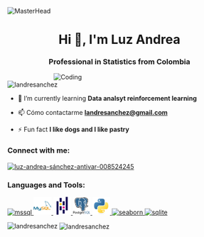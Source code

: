 ![MasterHead](https://img.freepik.com/vector-premium/banner-analisis-datos_1325-304.jpg)
<h1 align="center">Hi 👋, I'm Luz Andrea</h1>
<h3 align="center">Professional in Statistics from Colombia</h3>
<img align="right" alt="Coding" width="400" src="https://media.licdn.com/dms/image/D4E12AQF7RKVvozyLtg/article-cover_image-shrink_600_2000/0/1665494659870?e=2147483647&v=beta&t=rn_4rvDOuUwWD7Qb0_wZczta12SlSO-5izcoSVahvsw">

<p align="left"> <img src="https://komarev.com/ghpvc/?username=landresanchez&label=Profile%20views&color=0e75b6&style=flat" alt="landresanchez" /> </p>

- 🌱 I’m currently learning **Data analsyt reinforcement learning**
- 📫 Cómo contactarme **landresanchez@gmail.com**

- ⚡ Fun fact **I like dogs and I like pastry**

<h3 align="left">Connect with me:</h3>
<p align="left">
<a href="https://linkedin.com/in/luz-andrea-sánchez-antivar-008524245" target="blank"><img align="center" src="https://raw.githubusercontent.com/rahuldkjain/github-profile-readme-generator/master/src/images/icons/Social/linked-in-alt.svg" alt="luz-andrea-sánchez-antivar-008524245" height="30" width="40" /></a>
</p>

<h3 align="left">Languages and Tools:</h3>
<p align="left"> <a href="https://www.microsoft.com/en-us/sql-server" target="_blank" rel="noreferrer"> <img src="https://www.svgrepo.com/show/303229/microsoft-sql-server-logo.svg" alt="mssql" width="40" height="40"/> </a> <a href="https://www.mysql.com/" target="_blank" rel="noreferrer"> <img src="https://raw.githubusercontent.com/devicons/devicon/master/icons/mysql/mysql-original-wordmark.svg" alt="mysql" width="40" height="40"/> </a> <a href="https://pandas.pydata.org/" target="_blank" rel="noreferrer"> <img src="https://raw.githubusercontent.com/devicons/devicon/2ae2a900d2f041da66e950e4d48052658d850630/icons/pandas/pandas-original.svg" alt="pandas" width="40" height="40"/> </a> <a href="https://www.postgresql.org" target="_blank" rel="noreferrer"> <img src="https://raw.githubusercontent.com/devicons/devicon/master/icons/postgresql/postgresql-original-wordmark.svg" alt="postgresql" width="40" height="40"/> </a> <a href="https://www.python.org" target="_blank" rel="noreferrer"> <img src="https://raw.githubusercontent.com/devicons/devicon/master/icons/python/python-original.svg" alt="python" width="40" height="40"/> </a> <a href="https://seaborn.pydata.org/" target="_blank" rel="noreferrer"> <img src="https://seaborn.pydata.org/_images/logo-mark-lightbg.svg" alt="seaborn" width="40" height="40"/> </a> <a href="https://www.sqlite.org/" target="_blank" rel="noreferrer"> <img src="https://www.vectorlogo.zone/logos/sqlite/sqlite-icon.svg" alt="sqlite" width="40" height="40"/> </a> </p>

<p><img align="left" src="https://github-readme-stats.vercel.app/api/top-langs?username=landresanchez&show_icons=true&locale=en&layout=compact" alt="landresanchez" /></p>

<p>&nbsp;<img align="center" src="https://github-readme-stats.vercel.app/api?username=landresanchez&show_icons=true&locale=en" alt="landresanchez" /></p>

